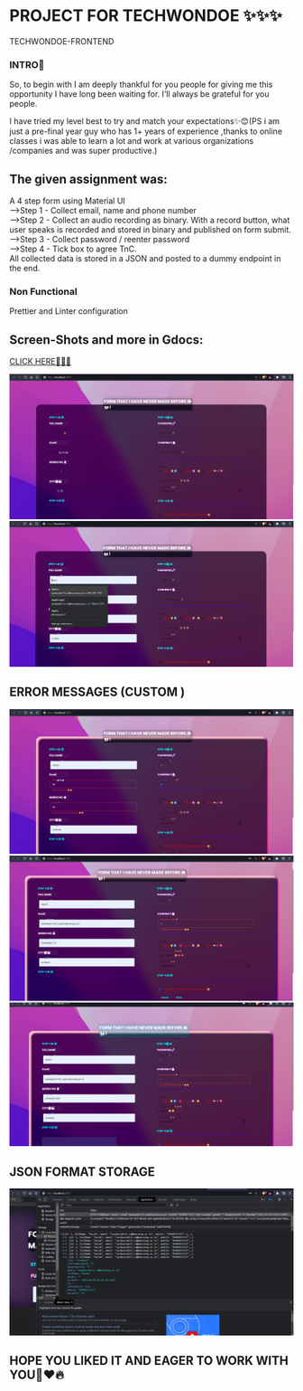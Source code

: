 # PROJECT FOR TECHWONDOE ✨✨✨

TECHWONDOE-FRONTEND
### INTRO🐶
So, to begin with I am deeply thankful for you people for giving me this opportunity I have long been waiting for. I’ll always be grateful for you people.

I have tried my level best to try and match your expectations✨😊(PS i am just a pre-final year guy who has 1+ years of experience ,thanks to online classes i was able to learn a lot and work at various organizations /companies and was super productive.)

## The given assignment was:
A 4 step form using Material UI<br>
-->Step 1 - Collect email, name and phone number<br>
-->Step 2 - Collect an audio recording as binary. With a record button, what user speaks is recorded and stored in binary and published on form submit.<br>
-->Step 3 - Collect password / reenter password<br>
-->Step 4 - Tick box to agree TnC.<br>
All collected data is stored in a JSON and posted to a dummy endpoint in the end.
### Non Functional
Prettier and Linter configuration



## Screen-Shots and more in Gdocs:
<a href="https://docs.google.com/document/d/1a7z8lrOZmmtNyzwwyliZ7xOqcn21NNQeK99mj5F37hQ/edit?usp=sharing">CLICK HERE🥳✨😊</a>

<img src="/Images/1.png"></img>
<img src="/Images/2fill.png"></img>
## ERROR MESSAGES (CUSTOM )
<img src="/Images/3error.png"></img>
<img src="/Images/4er.png"></img>
<img src="/Images/passnot.png"></img>
## JSON FORMAT STORAGE
<img src="/Images/json.png"></img>

## HOPE YOU LIKED IT AND EAGER TO WORK WITH YOU🥺❤️🔥
